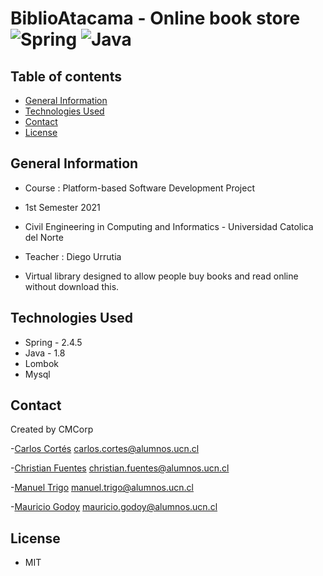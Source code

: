 # BiblioAtacama - Online book store <img alt="Spring" src="https://img.shields.io/badge/Spring-2.4.5-brightgreen"/> <img alt="Java" src="https://img.shields.io/badge/Java-1.8-brightgreen"/>

## Table of contents
  * [General Information](#general-information)
  * [Technologies Used](#technologies-used)
  * [Contact](#contact)
  * [License](#license)

## General Information
- Course : Platform-based Software Development Project 
- 1st Semester 2021
- Civil Engineering in Computing and Informatics - Universidad Catolica del Norte
- Teacher : Diego Urrutia


- Virtual library designed to allow people buy books and read online without download this.

## Technologies Used
- Spring - 2.4.5
- Java   - 1.8
- Lombok
- Mysql

## Contact
Created by CMCorp

-[Carlos Cortés](https://github.com/ccortes12) carlos.cortes@alumnos.ucn.cl

-[Christian Fuentes](https://github.com/Christian-FB) christian.fuentes@alumnos.ucn.cl

-[Manuel Trigo](https://github.com/ManuelAlejandro20) manuel.trigo@alumnos.ucn.cl

-[Mauricio Godoy](https://github.com/MauroGM037) mauricio.godoy@alumnos.ucn.cl

## License

- MIT
